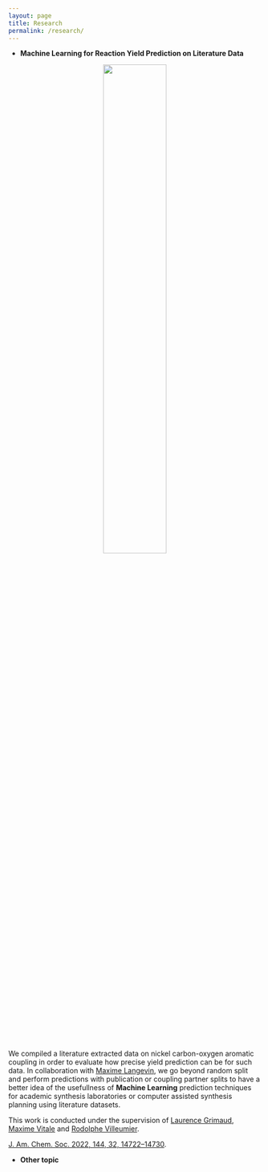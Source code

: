 ```yaml
---
layout: page
title: Research
permalink: /research/
---
```


* <b> Machine Learning for Reaction Yield Prediction on Literature Data </b>

<p align="center">
<img src="../../../../assets/images/ml_figure.png" width="50%">
</p>

We compiled a literature extracted data on nickel carbon-oxygen aromatic coupling in order to evaluate how precise yield prediction can be for such data. In collaboration with [Maxime Langevin](https://www.linkedin.com/in/maxime-langevin-1aa58912b/?originalSubdomain=fr), we go beyond random split and perform predictions with publication or coupling partner splits to have a better idea of the usefullness of **Machine Learning** prediction techniques for academic synthesis laboratories or computer assisted synthesis planning using literature datasets.

This work is conducted under the supervision of [Laurence Grimaud](https://www.chimie.ens.fr/grimaud/current-team/team-leaders/laurence-grimaud/), [Maxime Vitale](https://www.chimie.ens.fr/grimaud/current-team/team-leaders/maxime-r-vitale/) and [Rodolphe Villeumier](https://www.chimie.ens.fr/recherche/laboratoire-pasteur/chimie-theorique/members-of-the-theoretical-chemistry-group/rodolphe-vuilleumier/).

[J. Am. Chem. Soc. 2022, 144, 32, 14722–14730](https://pubs.acs.org/doi/abs/10.1021/jacs.2c05302).

* <b> Other topic  </b>

